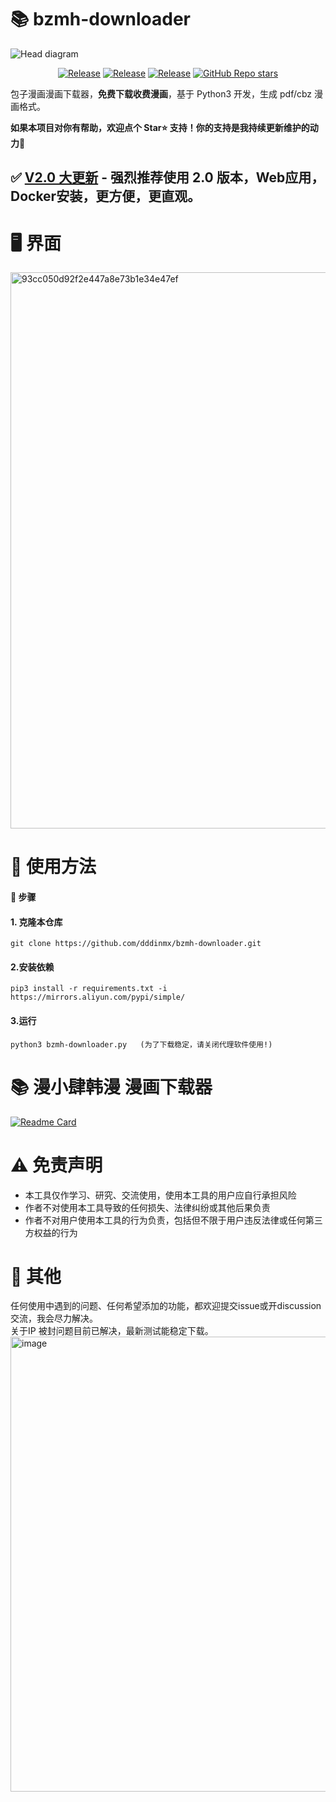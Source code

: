 # 📚 bzmh-downloader
![Head diagram](https://github.com/user-attachments/assets/e960c38a-cec4-450f-8cc1-75582dff2f1d)
<p align="center">
  <a href="https://github.com/dddinmx/bzmh-downloader"><img alt="Release" src="https://img.shields.io/badge/crawler-bule"></a>
  <a href="https://github.com/dddinmx/bzmh-downloader"><img alt="Release" src="https://img.shields.io/badge/python-3.8%2B-8A2BE2"></a>
  <a href="https://github.com/dddinmx/bzmh-downloader"><img alt="Release" src="https://img.shields.io/badge/Version-1.5-yellow"></a>
  <a href="https://github.com/dddinmx/hxs-downloader/"><img alt="GitHub Repo stars" src="https://img.shields.io/github/stars/dddinmx/bzmh-downloader?color=gree"></a>
</p>

包子漫画漫画下载器，**免费下载收费漫画**，基于 Python3 开发，生成 pdf/cbz 漫画格式。  

**如果本项目对你有帮助，欢迎点个 Star⭐ 支持！你的支持是我持续更新维护的动力🙏**

## ✅ [V2.0 大更新](bzmh-downloader/README_v2.0.md) - 强烈推荐使用 2.0 版本，Web应用，Docker安装，更方便，更直观。

# 🖥️ 界面

<img width="890" alt="93cc050d92f2e447a8e73b1e34e47ef" src="https://github.com/user-attachments/assets/a6844f9e-7d61-43af-b70f-4a9991b97f31" />  

# 📖 使用方法

#### 📝 步骤

#### 1. 克隆本仓库

```
git clone https://github.com/dddinmx/bzmh-downloader.git
```

#### 2.安装依赖

```
pip3 install -r requirements.txt -i https://mirrors.aliyun.com/pypi/simple/
```

#### 3.运行
```
python3 bzmh-downloader.py   (为了下载稳定，请关闭代理软件使用!)
```

# 📚 漫小肆韩漫 漫画下载器
[![Readme Card](https://github-readme-stats.vercel.app/api/pin/?username=dddinmx&repo=mxs-downloader)](https://github.com/dddinmx/mxs-downloader)

# ⚠️ 免责声明

- 本工具仅作学习、研究、交流使用，使用本工具的用户应自行承担风险
- 作者不对使用本工具导致的任何损失、法律纠纷或其他后果负责
- 作者不对用户使用本工具的行为负责，包括但不限于用户违反法律或任何第三方权益的行为

# 💬 其他

任何使用中遇到的问题、任何希望添加的功能，都欢迎提交issue或开discussion交流，我会尽力解决。  
关于IP 被封问题目前已解决，最新测试能稳定下载。  
<img width="1322" height="728" alt="image" src="https://github.com/user-attachments/assets/753f4482-99ef-4dbb-9cad-351128a7b36f" />


